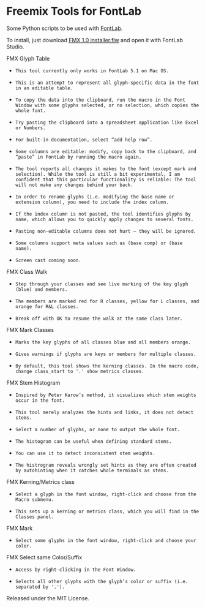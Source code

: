 Freemix Tools for FontLab
=======

Some Python scripts to be used with [FontLab](http://www.fontlab.com/).

To install, just download [FMX 1.0 installer.flw](https://github.com/justanotherfoundry/freemix-fontlab/raw/master/FMX%201.0%20installer.flw) and open it with FontLab Studio.

FMX Glyph Table

-     This tool currently only works in FontLab 5.1 on Mac OS.
-     This is an attempt to represent all glyph-specific data in the font in an editable table.
-     To copy the data into the clipboard, run the macro in the Font Window with some glyphs selected, or no selection, which copies the whole font.
-     Try pasting the clipboard into a spreadsheet application like Excel or Numbers.
-     For built-in documentation, select “add help row”.
-     Some columns are editable: modify, copy back to the clipboard, and “paste” in FontLab by running the macro again.
-     The tool reports all changes it makes to the font (except mark and selection). While the tool is still a bit experimental, I am confident that this particular functionality is reliable: The tool will not make any changes behind your back.
-     In order to rename glyphs (i.e. modifying the base name or extension column), you need to include the index column.
-     If the index column is not pasted, the tool identifies glyphs by name, which allows you to quickly apply changes to several fonts.
-     Pasting non-editable columns does not hurt – they will be ignored.
-     Some columns support meta values such as (base comp) or (base name).
-     Screen cast coming soon.

FMX Class Walk

-     Step through your classes and see live marking of the key glyph (blue) and members.
-     The members are marked red for R classes, yellow for L classes, and orange for R&L classes.
-     Break off with OK to resume the walk at the same class later.

FMX Mark Classes

-     Marks the key glyphs of all classes blue and all members orange.
-     Gives warnings if glyphs are keys or members for multiple classes.
-     By default, this tool shows the kerning classes. In the macro code, change class_start to '.' show metrics classes.

FMX Stem Histogram

-     Inspired by Peter Karow’s method, it visualizes which stem weights occur in the font.
-     This tool merely analyzes the hints and links, it does not detect stems.
-     Select a number of glyphs, or none to output the whole font.
-     The histogram can be useful when defining standard stems.
-     You can use it to detect inconsistent stem weights.
-     The histrogram reveals wrongly set hints as they are often created by autohinting when it catches whole terminals as stems.

FMX Kerning/Metrics class

-     Select a glyph in the font window, right-click and choose from the Macro submenu.
-     This sets up a kerning or metrics class, which you will find in the Classes panel.

FMX Mark

-     Select some glyphs in the font window, right-click and choose your color.

FMX Select same Color/Suffix

-     Access by right-clicking in the Font Window.
-     Selects all other glyphs with the glyph’s color or suffix (i.e. separated by '.').


Released under the MIT License.